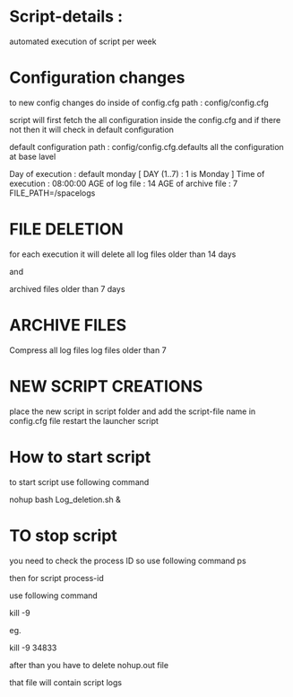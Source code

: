 # Script-details :
automated execution of script per week

# Configuration changes
to new config changes do inside of config.cfg
path : config/config.cfg

script will first fetch the all configuration inside the config.cfg
and if there not then it will check in default configuration 

default  configuration 
path : config/config.cfg.defaults 
all the configuration at base lavel

Day of execution : default monday [ DAY (1..7) : 1 is Monday ]
Time of execution : 08:00:00
AGE of log file : 14 
AGE of archive file : 7 
FILE_PATH=/spacelogs





# FILE DELETION 
for each execution it will delete all
log files older than 14 days

and

archived files older than 7 days

# ARCHIVE FILES 
Compress all log files
log files older than 7


# NEW SCRIPT CREATIONS 
place the new script in script folder
and add the script-file name in config.cfg file
restart the launcher script


# How to start script
to start script use following command

nohup bash Log_deletion.sh &

# TO stop script
you need to check the process ID
so
 use following command
 ps

then for 
   script process-id

use following command

kill -9 <process-id>

eg.

kill -9 34833

after than you have to delete
nohup.out file 

that file will contain script logs








